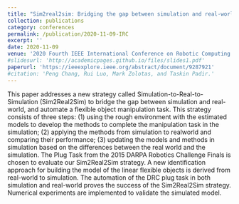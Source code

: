 ```yaml
---
title: "Sim2real2sim: Bridging the gap between simulation and real-world in flexible object manipulation"
collection: publications
category: conferences
permalink: /publication/2020-11-09-IRC
excerpt: ''
date: 2020-11-09
venue: '2020 Fourth IEEE International Conference on Robotic Computing (IRC)'
#slidesurl: 'http://academicpages.github.io/files/slides1.pdf'
paperurl: 'https://ieeexplore.ieee.org/abstract/document/9287921'
#citation: 'Peng Chang, Rui Luo, Mark Zolotas, and Taskin Padir.'
---
```


This paper addresses a new strategy called Simulation-to-Real-to-Simulation (Sim2Real2Sim) to bridge the gap between simulation and real-world, and automate a flexible object manipulation task. This strategy consists of three steps: (1) using the rough environment with the estimated models to develop the methods to complete the manipulation task in the simulation; (2) applying the methods from simulation to realworld and comparing their performance; (3) updating the models and methods in simulation based on the differences between the real world and the simulation. The Plug Task from the 2015 DARPA Robotics Challenge Finals is chosen to evaluate our Sim2Real2Sim strategy. A new identification approach for building the model of the linear flexible objects is derived from real-world to simulation. The automation of the DRC plug task in both simulation and real-world proves the success of the Sim2Real2Sim strategy. Numerical experiments are implemented to validate the simulated model.
